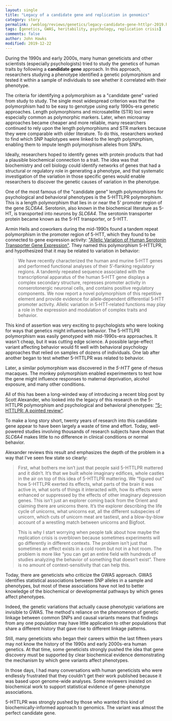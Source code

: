 ```yaml
---
layout: single
title: "Legacy of a candidate gene and replication in genomics"
category: story
permalink: /weblog/reviews/genetics/legacy-candidate-gene-httlpr-2019.html
tags: [genetics, GWAS, heritability, psychology, replication crisis]
comments: false
author: John Hawks
modified: 2019-12-22
---
```


During the 1990s and early 2000s, many human geneticists and other scientists (especially psychologists) tried to study the genetics of human traits by following a <strong>candidate gene</strong> approach. In this approach, researchers studying a phenotype identified a genetic polymorphism and tested it within a sample of individuals to see whether it correlated with their phenotype.

The criteria for identifying a polymorphism as a "candidate gene" varied from study to study. The single most widespread criterion was that the polymorphism had to be easy to genotype using early 1990s-era genetic approaches. Length polymorphisms and microsatellite (STR) loci were especially common as polymorphic markers. Later, when microarray approaches became cheaper and more reliable, many researchers continued to rely upon the length polymorphisms and STR markers because they were comparable with older literature. To do this, researchers worked to find which SNP haplotypes were linked to the length polymorphism, enabling them to impute length polymorphism alleles from SNPs.

Ideally, researchers hoped to identify genes with protein products that had a plausible biochemical connection to a trait. The idea was that biochemistry and cell biology could identify networks of genes that had a structural or regulatory role in generating a phenotype, and that systematic investigation of the variation in those specific genes would enable researchers to discover the genetic causes of variation in the phenotype.

One of the most famous of the "candidate gene" length polymorphisms for psychological and behavioral phenotypes is the 5-HTTLPR polymorphism. This is a length polymorphism that lies in or near the 5' promoter region of the gene <em>SLC6A4</em>. Serotonin, also known in the biochemical literature as 5-HT, is transported into neurons by <em>SLC6A4</em>. The serotonin transporter protein became known as the 5-HT transporter, or 5-HTT.

Armin Heils and coworkers during the mid-1990s found a tandem repeat polymorphism in the promoter region of 5-HTT, which they found to be connected to gene expression activity: <a href="https://doi.org/10.1046/j.1471-4159.1996.66062621.x">"Allelic Variation of Human Serotonin Transporter Gene Expression"</a>. They named this polymorphism 5-HTTLPR, and hypothesized that it may be related to variation in behavior:

<blockquote>We have recently characterized the human and murine 5‐HTT genes and performed functional analyses of their 5′‐flanking regulatory regions. A tandemly repeated sequence associated with the transcriptional apparatus of the human 5‐HTT gene displays a complex secondary structure, represses promoter activity in nonserotonergic neuronal cells, and contains positive regulatory components. We now report a novel polymorphism of this repetitive element and provide evidence for allele‐dependent differential 5‐HTT promoter activity. Allelic variation in 5‐HTT‐related functions may play a role in the expression and modulation of complex traits and behavior.</blockquote>

This kind of assertion was very exciting to psychologists who were looking for ways that genetics might influence behavior. The 5-HTTLPR polymorphism was easily genotyped with mid-1990s-era approaches. It wasn't cheap, but it was cutting edge science. A possible large-effect variant affecting behavior would fit well with behavioral psychology approaches that relied on samples of dozens of individuals. One lab after another began to test whether 5-HTTLPR was related to behavior.

Later, a similar polymorphism was discovered in the <em>5-HTT</em> gene of rhesus macaques. The monkey polymorphism enabled experimenters to test how the gene might influence responses to maternal deprivation, alcohol exposure, and many other conditions.

All of this has been a long-winded way of introducing a recent blog post by Scott Alexander, who looked into the legacy of this research on the 5-HTTLPR polymorphism and psychological and behavioral phenotypes: <a href="https://slatestarcodex.com/2019/05/07/5-httlpr-a-pointed-review/">"5-HTTLPR: A pointed review"</a>.

To make a long story short, twenty years of research into this candidate gene appear to have been largely a waste of time and effort. Today, well-powered studies involving thousands of research subjects have shown that <em>SLC6A4</em> makes little to no difference in clinical conditions or normal behavior.

Alexander reviews this result and emphasizes the depth of the problem in a way that I've seen few state so clearly:

<blockquote>First, what bothers me isn’t just that people said 5-HTTLPR mattered and it didn’t. It’s that we built whole imaginary edifices, whole castles in the air on top of this idea of 5-HTTLPR mattering. We “figured out” how 5-HTTLPR exerted its effects, what parts of the brain it was active in, what sorts of things it interacted with, how its effects were enhanced or suppressed by the effects of other imaginary depression genes. This isn’t just an explorer coming back from the Orient and claiming there are unicorns there. It’s the explorer describing the life cycle of unicorns, what unicorns eat, all the different subspecies of unicorn, which cuts of unicorn meat are tastiest, and a blow-by-blow account of a wrestling match between unicorns and Bigfoot.</blockquote>

<blockquote>This is why I start worrying when people talk about how maybe the replication crisis is overblown because sometimes experiments will go differently in different contexts. The problem isn’t just that sometimes an effect exists in a cold room but not in a hot room. The problem is more like “you can get an entire field with hundreds of studies analyzing the behavior of something that doesn’t exist”. There is no amount of context-sensitivity that can help this.</blockquote>

Today, there are geneticists who criticize the GWAS approach. GWAS identifies statistical associations between SNP alleles in a sample and phenotypes, but most of these associations have not led to better knowledge of the biochemical or developmental pathways by which genes affect phenotypes.

Indeed, the genetic variations that actually cause phenotypic variations are invisible to GWAS. The method's reliance on the phenomenon of genetic linkage between common SNPs and causal variants means that findings from any one population may have little application to other populations that share a different history that gave rise to different linkage patterns.

Still, many geneticists who began their careers within the last fifteen years may not know the history of the 1990s and early 2000s-era human genetics. At that time, some geneticists strongly pushed the idea that gene discovery must be supported by clear biochemical evidence demonstrating the mechanism by which gene variants affect phenotypes.

In those days, I had many conversations with human geneticists who were endlessly frustrated that they couldn't get their work published because it was based upon genome-wide analyses. Some reviewers insisted on biochemical work to support statistical evidence of gene-phenotype associations.

5-HTTLPR was strongly pushed by those who wanted this kind of biochemically-informed approach to genomics. The variant was almost the perfect candidate gene.





